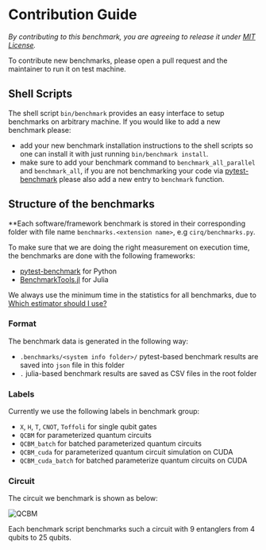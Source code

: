 # Contribution Guide

*By contributing to this benchmark, you are agreeing to release it under [MIT License](LICENSE).*

To contribute new benchmarks, please open a pull request and the maintainer to run it on test machine.

## Shell Scripts
The shell script `bin/benchmark` provides an easy interface to setup benchmarks on arbitrary machine.
If you would like to add a new benchmark please:

- add your new benchmark installation instructions to the shell scripts so one can install it with just running `bin/benchmark install`.
- make sure to add your benchmark command to `benchmark_all_parallel` and `benchmark_all`, if you are not benchmarking your code via [pytest-benchmark](https://pytest-benchmark.readthedocs.io/en/latest/usage.html) please also add a new entry to `benchmark` function.

## Structure of the benchmarks

**Each software/framework benchmark is stored in their corresponding folder with file name `benchmarks.<extension name>`, e.g
`cirq/benchmarks.py`.

To make sure that we are doing the right measurement on execution time, the benchmarks are done with the following frameworks:

- [pytest-benchmark](https://pytest-benchmark.readthedocs.io/en/latest/usage.html) for Python
- [BenchmarkTools.jl](https://github.com/JuliaCI/BenchmarkTools.jl) for Julia

We always use the minimum time in the statistics for all benchmarks, due to [Which estimator should I use?](https://github.com/JuliaCI/BenchmarkTools.jl/blob/master/doc/manual.md#which-estimator-should-i-use)


### Format

The benchmark data is generated in the following way:

- `.benchmarks/<system info folder>/` pytest-based benchmark results are saved into `json` file in this folder
- `.` julia-based benchmark results are saved as CSV files in the root folder

### Labels

Currently we use the following labels in benchmark group:

- `X`, `H`, `T`, `CNOT`, `Toffoli` for single qubit gates
- `QCBM` for parameterized quantum circuits
- `QCBM_batch` for batched parameterized quantum circuits
- `QCBM_cuda` for parameterized quantum circuit simulation on CUDA
- `QCBM_cuda_batch` for batched parameterize quantum circuits on CUDA

### Circuit

The circuit we benchmark is shown as below:

![QCBM](http://tutorials.yaoquantum.org/dev/generated/quick-start/6.quantum-circuit-born-machine/assets/differentiable.png)

Each benchmark script benchmarks such a circuit with 9 entanglers from 4 qubits to 25 qubits.
